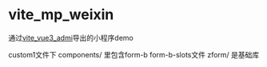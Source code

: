 # vite_mp_weixin

通过[vite_vue3_admi](https://github.com/lbc19920615/vite_vue3_admin)导出的小程序demo

custom1文件下
components/ 里包含form-b form-b-slots文件
zform/ 是基础库